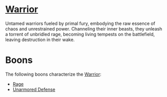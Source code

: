 # [Warrior](Warrior.md)
Untamed warriors fueled by primal fury, embodying the raw essence of chaos and unrestrained power. Channeling their inner beasts, they unleash a torrent of unbridled rage, becoming living tempests on the battlefield, leaving destruction in their wake.

# Boons
The following boons characterize the [Warrior](Warrior.md):

- [Rage](../../Player%20Handbook/Boons/Rage.md)
- [Unarmored Defense](../Boons/Unarmored%20Defense.md)
